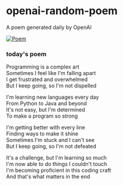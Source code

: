 
# openai-random-poem
 A poem generated daily by OpenAI

[![Poem](https://github.com/fbiego/openai-random-poem/actions/workflows/main.yml/badge.svg)](https://github.com/fbiego/openai-random-poem/actions/workflows/main.yml)

### today's poem  
  
Programming is a complex art  
Sometimes I feel like I'm falling apart  
I get frustrated and overwhelmed  
But I keep going, so I'm not dispelled  
  
I'm learning new languages every day  
From Python to Java and beyond  
It's not easy, but I'm determined  
To make a program so strong  
  
I'm getting better with every line  
Finding ways to make it shine  
Sometimes I'm stuck and I can't see  
But I keep going, so I'm not defeated  
  
It's a challenge, but I'm learning so much  
I'm now able to do things I couldn't touch  
I'm becoming proficient in this coding craft  
And that's what matters in the end